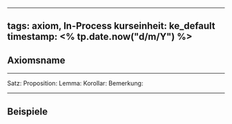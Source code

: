 
---
tags: axiom, In-Process
kurseinheit: ke_default
timestamp: <% tp.date.now("d/m/Y") %>
---


## Axiomsname

***
Satz:
Proposition:
Lemma:
Korollar:
Bemerkung:

***
## Beispiele